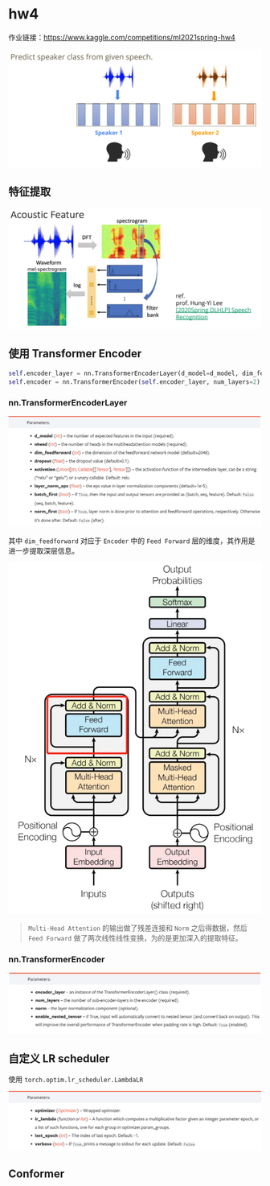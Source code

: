 # hw4

作业链接：https://www.kaggle.com/competitions/ml2021spring-hw4

![](task.png)

## 特征提取

![](feature.png)

## 使用 Transformer Encoder

```python
self.encoder_layer = nn.TransformerEncoderLayer(d_model=d_model, dim_feedforward=256, nhead=1)
self.encoder = nn.TransformerEncoder(self.encoder_layer, num_layers=2)
```
### nn.TransformerEncoderLayer

![](param1.png)

其中 `dim_feedforward` 对应于 `Encoder` 中的 `Feed Forward` 层的维度，其作用是进一步提取深层信息。

![](feed%20forward.png)

> `Multi-Head Attention` 的输出做了残差连接和 `Norm` 之后得数据，然后 `Feed Forward` 做了两次线性线性变换，为的是更加深入的提取特征。

### nn.TransformerEncoder

![](param2.png)

## 自定义 LR scheduler

使用 `torch.optim.lr_scheduler.LambdaLR`

![](param3.png)

## Conformer
